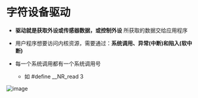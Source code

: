 # 字符设备驱动  

* **驱动就是获取外设或传感器数据，或控制外设** 所获取的数据交给应用程序  

* 用户程序想要访问内核资源，需要通过：**系统调用、异常(中断)和陷入(软中断)**    

* 每一个系统调用都有一个系统调用号  
    * 如 #define __NR_read 3   

![image](https://user-images.githubusercontent.com/58176267/173308097-ac1ee8bc-17d8-4770-a424-631cb82271cc.png)  


